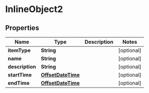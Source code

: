 

# InlineObject2

## Properties

Name | Type | Description | Notes
------------ | ------------- | ------------- | -------------
**itemType** | **String** |  |  [optional]
**name** | **String** |  |  [optional]
**description** | **String** |  |  [optional]
**startTime** | [**OffsetDateTime**](OffsetDateTime.md) |  |  [optional]
**endTime** | [**OffsetDateTime**](OffsetDateTime.md) |  |  [optional]



